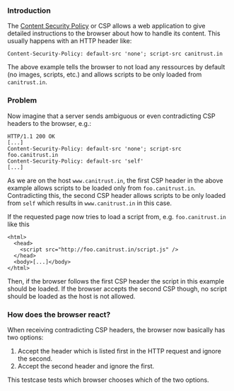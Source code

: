 ### Introduction
The [Content Security Policy](https://developer.mozilla.org/en-US/docs/Web/HTTP/CSP) or CSP allows a web application to give detailed instructions to the browser about how to handle its content. This usually happens with an HTTP header like:
``` 
Content-Security-Policy: default-src 'none'; script-src canitrust.in
```
The above example tells the browser to not load any ressources by default (no images, scripts, etc.) and allows scripts to be only loaded from ``canitrust.in``.

### Problem
Now imagine that a server sends ambiguous or even contradicting CSP headers to the browser, e.g.:
```
HTTP/1.1 200 OK
[...]
Content-Security-Policy: default-src 'none'; script-src foo.canitrust.in
Content-Security-Policy: default-src 'self'
[...]
```
As we are on the host ``www.canitrust.in``, the first CSP header in the above example allows scripts to be loaded only from ``foo.canitrust.in``. Contradicting this, the second CSP header allows scripts to be only loaded from ``self`` which results in ``www.canitrust.in`` in this case.

If the requested page now tries to load a script from, e.g. ``foo.canitrust.in`` like this
```
<html>
  <head>
    <script src="http://foo.canitrust.in/script.js" />
  </head>
  <body>[...]</body>
</html>
```
Then, if the browser follows the first CSP header the script in this example should be loaded. If the browser accepts the second CSP though, no script should be loaded as the host is not allowed.

### How does the browser react?
When receiving contradicting CSP headers, the browser now basically has two options:
1. Accept the header which is listed first in the HTTP request and ignore the second.
2. Accept the second header and ignore the first.

This testcase tests which browser chooses which of the two options.